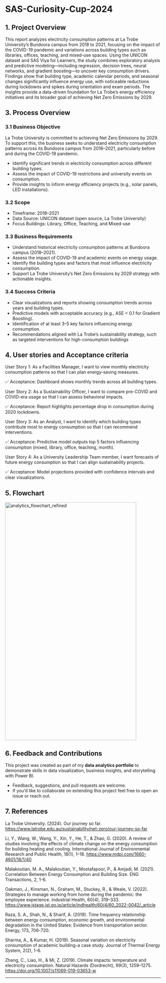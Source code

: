 # SAS-Curiosity-Cup-2024

## 1. Project Overview  
This report analyzes electricity consumption patterns at La Trobe University’s Bundoora campus from 2018 to 2021, focusing on the impact of the COVID-19 pandemic and variations across building types such as libraries, offices, teaching, and mixed-use spaces. Using the UNICON dataset and SAS Viya for Learners, the study combines exploratory analysis and predictive modeling—including regression, decision trees, neural networks, and gradient boosting—to uncover key consumption drivers. Findings show that building type, academic calendar periods, and seasonal changes significantly influence energy use, with noticeable reductions during lockdowns and spikes during orientation and exam periods. The insights provide a data-driven foundation for La Trobe’s energy efficiency initiatives and its broader goal of achieving Net Zero Emissions by 2029.

## 3. Process Overview

### 3.1 Business Objective
La Trobe University is committed to achieving Net Zero Emissions by 2029. To support this, the business seeks to understand electricity consumption patterns across its Bundoora campus from 2018–2021, particularly before and during the COVID-19 pandemic.
- Identify significant trends in electricity consumption across different building types.
- Assess the impact of COVID-19 restrictions and university events on consumption.
- Provide insights to inform energy efficiency projects (e.g., solar panels, LED installations).

### 3.2 Scope
- Timeframe: 2018–2021
- Data Source: UNICON dataset (open source, La Trobe University)
- Focus Buildings: Library, Office, Teaching, and Mixed-use

### 3.3 Business Requirements
- Understand historical electricity consumption patterns at Bundoora campus (2018–2021).
- Assess the impact of COVID-19 and academic events on energy usage.
- Identify the building types and factors that most influence electricity consumption.
- Support La Trobe University’s Net Zero Emissions by 2029 strategy with actionable insights.

### 3.4 Success Criteria
- Clear visualizations and reports showing consumption trends across years and building types.
- Predictive models with acceptable accuracy (e.g., ASE < 0.1 for Gradient Boosting).
- Identification of at least 3–5 key factors influencing energy consumption.
- Recommendations aligned with La Trobe’s sustainability strategy, such as targeted interventions for high-consumption buildings

## 4. User stories and Acceptance criteria
User Story 1:
As a Facilities Manager, I want to view monthly electricity consumption patterns so that I can plan energy-saving measures.

✅ Acceptance: Dashboard shows monthly trends across all building types.

User Story 2:
As a Sustainability Officer, I want to compare pre-COVID and COVID-era usage so that I can assess behavioral impacts.

✅ Acceptance: Report highlights percentage drop in consumption during 2020 lockdowns.

User Story 3:
As an Analyst, I want to identify which building types contribute most to energy consumption so that I can recommend interventions.

✅ Acceptance: Predictive model outputs top 5 factors influencing consumption (mixed, library, office, teaching, month).

User Story 4:
As a University Leadership Team member, I want forecasts of future energy consumption so that I can align sustainability projects.

✅ Acceptance: Model projections provided with confidence intervals and clear visualizations.

## 5. Flowchart
<img width="424" height="768" alt="analytics_flowchart_refined" src="https://github.com/user-attachments/assets/f61c065c-22ef-49da-8b71-d1dc0ffbb14f" />


## 6. Feedback and Contributions  
This project was created as part of my **data analytics portfolio** to demonstrate skills in data visualization, business insights, and storytelling with Power BI.  

- Feedback, suggestions, and pull requests are welcome.  
- If you’d like to collaborate on extending this project feel free to open an issue or reach out.

## 7. References
La Trobe University. (2024). Our journey so far. https://www.latrobe.edu.au/sustainability/net-zero/our-journey-so-far

Li, Y., Wang, W., Wang, Y., Xin, Y., He, T., & Zhao, G. (2020). A review of studies involving the effects of climate change on the energy consumption for building heating and cooling.
International Journal of Environmental Research and Public Health, 18(1), 1–18. https://www.mdpi.com/1660-4601/18/1/40

Malakoutian, M. A., Malakoutian, Y., Mostafapoor, P., & Amjadi, M. (2021). Correlation Between Energy Consumption and Building Size. ENG Transactions, 2, 1-6.

Oakman, J., Kinsman, N., Graham, M., Stuckey, R., & Weale, V. (2022). Strategies to manage working from home during the pandemic: the employee experience. Industrial Health, 60(4), 319–333. https://www.jstage.jst.go.jp/article/indhealth/60/4/60_2022-0042/_article

Raza, S. A., Shah, N., & Sharif, A. (2019). Time frequency relationship between energy consumption, economic growth, and environmental degradation in the United States: Evidence from transportation sector. Energy, 173, 706-720.

Sharma, A., & Kumar, H. (2019). Seasonal variation on electricity consumption of academic building-a case study. Journal of Thermal Energy System, 2(2), 1-6.

Zhang, C., Liao, H., & Mi, Z. (2019). Climate impacts: temperature and electricity consumption. Natural Hazards (Dordrecht), 99(3), 1259–1275. https://doi.org/10.1007/s11069-019-03653-w

---

